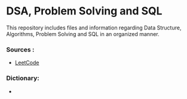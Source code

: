 # DSA, Problem Solving and SQL

This repository includes files and information regarding Data Structure, Algorithms, Problem Solving and SQL in an organized manner.

### Sources :

- [LeetCode](./LeetCode/README.md)

### Dictionary:

-
